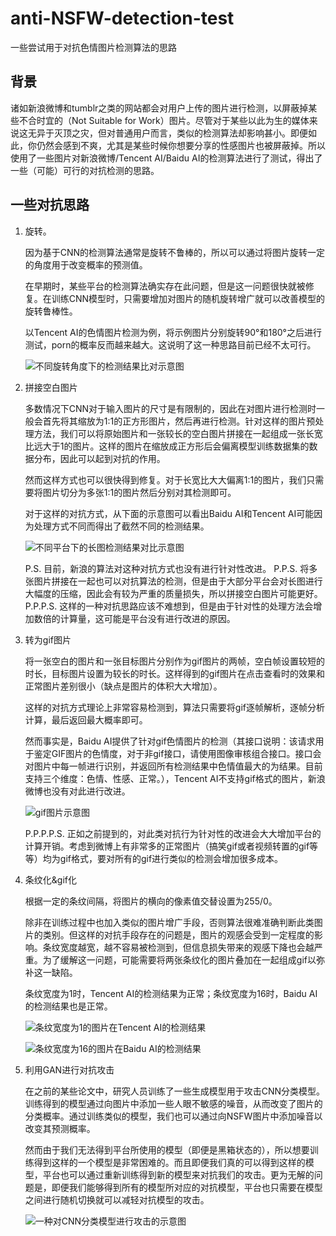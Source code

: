 # anti-NSFW-detection-test
一些尝试用于对抗色情图片检测算法的思路

## 背景

诸如新浪微博和tumblr之类的网站都会对用户上传的图片进行检测，以屏蔽掉某些不合时宜的（Not Suitable for Work）图片。尽管对于某些以此为生的媒体来说这无异于灭顶之灾，但对普通用户而言，类似的检测算法却影响甚小。即便如此，你仍然会感到不爽，尤其是某些时候你想要分享的性感图片也被屏蔽掉。所以使用了一些图片对新浪微博/Tencent AI/Baidu AI的检测算法进行了测试，得出了一些（可能）可行的对抗检测的思路。

## 一些对抗思路

1. 旋转。

   因为基于CNN的检测算法通常是旋转不鲁棒的，所以可以通过将图片旋转一定的角度用于改变概率的预测值。
   
   在早期时，某些平台的检测算法确实存在此问题，但是这一问题很快就被修复。在训练CNN模型时，只需要增加对图片的随机旋转增广就可以改善模型的旋转鲁棒性。
   
   以Tencent AI的色情图片检测为例，将示例图片分别旋转90°和180°之后进行测试，porn的概率反而越来越大。这说明了这一种思路目前已经不太可行。
   
   ![不同旋转角度下的检测结果比对示意图](/images/image_at_different_degrees.jpg)
   
2. 拼接空白图片

   多数情况下CNN对于输入图片的尺寸是有限制的，因此在对图片进行检测时一般会首先将其缩放为1:1的正方形图片，然后再进行检测。针对这样的图片预处理方法，我们可以将原始图片和一张较长的空白图片拼接在一起组成一张长宽比远大于1的图片。这样的图片在缩放成正方形后会偏离模型训练数据集的数据分布，因此可以起到对抗的作用。
   
   然而这样方式也可以很快得到修复。对于长宽比大大偏离1:1的图片，我们只需要将图片切分为多张1:1的图片然后分别对其检测即可。
   
   对于这样的对抗方式，从下面的示意图可以看出Baidu AI和Tencent AI可能因为处理方式不同而得出了截然不同的检测结果。
   
   ![不同平台下的长图检测结果对比示意图](/images/leng_image_at_different_platforms.jpg)
   
   P.S. 目前，新浪的算法对这种对抗方式也没有进行针对性改进。
   P.P.S. 将多张图片拼接在一起也可以对抗算法的检测，但是由于大部分平台会对长图进行大幅度的压缩，因此会有较为严重的质量损失，所以拼接空白图片可能更好。
   P.P.P.S. 这样的一种对抗思路应该不难想到，但是由于针对性的处理方法会增加数倍的计算量，这可能是平台没有进行改进的原因。
  
3. 转为gif图片
   
   将一张空白的图片和一张目标图片分别作为gif图片的两帧，空白帧设置较短的时长，目标图片设置为较长的时长。这样得到的gif图片在点击查看时的效果和正常图片差别很小（缺点是图片的体积大大增加）。
   
   这样的对抗方式理论上非常容易检测到，算法只需要将gif逐帧解析，逐帧分析计算，最后返回最大概率即可。
   
   然而事实是，Baidu AI提供了针对gif色情图片的检测（其接口说明：该请求用于鉴定GIF图片的色情度，对于非gif接口，请使用图像审核组合接口。接口会对图片中每一帧进行识别，并返回所有检测结果中色情值最大的为结果。目前支持三个维度：色情、性感、正常。），Tencent AI不支持gif格式的图片，新浪微博也没有对此进行改进。
   
   ![gif图片示意图](/images/model.gif)
   
   P.P.P.P.S. 正如之前提到的，对此类对抗行为针对性的改进会大大增加平台的计算开销。考虑到微博上有非常多的正常图片（搞笑gif或者视频转置的gif等等）均为gif格式，要对所有的gif进行类似的检测会增加很多成本。
   
4. 条纹化&gif化
   
   根据一定的条纹间隔，将图片的横向的像素值交替设置为255/0。
   
   除非在训练过程中也加入类似的图片增广手段，否则算法很难准确判断此类图片的类别。但这样的对抗手段存在的问题是，图片的观感会受到一定程度的影响。条纹宽度越宽，越不容易被检测到，但信息损失带来的观感下降也会越严重。为了缓解这一问题，可能需要将两张条纹化的图片叠加在一起组成gif以弥补这一缺陷。
   
   条纹宽度为1时，Tencent AI的检测结果为正常；条纹宽度为16时，Baidu AI的检测结果也是正常。
   
   ![条纹宽度为1的图片在Tencent AI的检测结果](/images/detection_result_at_tencent.png)
   
   ![条纹宽度为16的图片在Baidu AI的检测结果](/images/detection_result_at_baidu.png)
   

5. 利用GAN进行对抗攻击

   在之前的某些论文中，研究人员训练了一些生成模型用于攻击CNN分类模型。训练得到的模型通过向图片中添加一些人眼不敏感的噪音，从而改变了图片的分类概率。通过训练类似的模型，我们也可以通过向NSFW图片中添加噪音以改变其预测概率。
   
   然而由于我们无法得到平台所使用的模型（即便是黑箱状态的），所以想要训练得到这样的一个模型是非常困难的。而且即便我们真的可以得到这样的模型，平台也可以通过重新训练得到新的模型来对抗我们的攻击。更为无解的问题是，即便我们能够得到所有的模型所对应的对抗模型，平台也只需要在模型之间进行随机切换就可以减轻对抗模型的攻击。
   
   ![一种对CNN分类模型进行攻击的示意图](/images/GAN_CNN.png)
